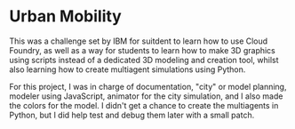 # Urban Mobility

This was a challenge set by IBM for suitdent to learn how to use Cloud Foundry, as well as a way for students to learn how to make 3D graphics using scripts instead of
a dedicated 3D modeling and creation tool, whilst also learning how to create multiagent simulations using Python.

For this project, I was in charge of documentation, "city" or model planning, modeler using JavaScript, animator for the city simulation, and I also made the colors for
the model. I didn't get a chance to create the multiagents in Python, but I did help test and debug them later with a small patch.

